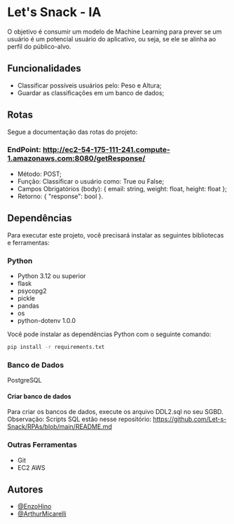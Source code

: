 # Let's Snack - IA

O objetivo é consumir um modelo de Machine Learning para prever se um usuário é um potencial usuário do aplicativo, ou seja, se ele se alinha ao perfil do público-alvo.

## Funcionalidades

- Classificar possíveis usuários pelo: Peso e Altura;
- Guardar as classificações em um banco de dados;

## Rotas

Segue a documentação das rotas do projeto:

### EndPoint: http://ec2-54-175-111-241.compute-1.amazonaws.com:8080/getResponse/

- Método: POST;
- Função: Classificar o usuário como: True ou False;
- Campos Obrigatórios (body):
  {
  email: string,
  weight: float,
  height: float
  };
- Retorno: { "response": bool }.

## Dependências

Para executar este projeto, você precisará instalar as seguintes bibliotecas e ferramentas:

### Python

- Python 3.12 ou superior
- flask
- psycopg2
- pickle
- pandas
- os
- python-dotenv 1.0.0

Você pode instalar as dependências Python com o seguinte comando:

```bash
pip install -r requirements.txt
```

### Banco de Dados

PostgreSQL

#### Criar banco de dados

Para criar os bancos de dados, execute os arquivo DDL2.sql no seu SGBD.
Observação: Scripts SQL estão nesse repositório: https://github.com/Let-s-Snack/RPAs/blob/main/README.md

### Outras Ferramentas

- Git
- EC2 AWS

## Autores

- [@EnzoHino](https://www.github.com/EnzoHino)
- [@ArthurMicarelli](https://github.com/ArthurMicarelli)
